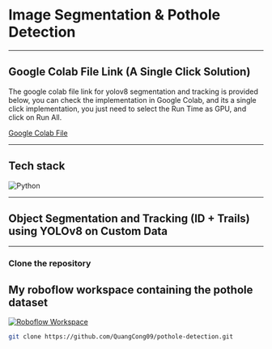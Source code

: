 # Image Segmentation & Pothole Detection

---

## Google Colab File Link (A Single Click Solution)

The google colab file link for yolov8 segmentation and tracking is provided below, you can check the implementation in Google Colab, and its a single click implementation, you just need to select the Run Time as GPU, and click on Run All.

[Google Colab File](https://colab.research.google.com/drive/1SJooao7MexJNDXJiF3ry1Z15NhtpD5jn)

---

## Tech stack

![Python](https://img.shields.io/badge/Python-3670A0?style=for-the-badge&logo=python&logoColor=ffdd54)

---

## Object Segmentation and Tracking (ID + Trails) using YOLOv8 on Custom Data

---

### Clone the repository

## My roboflow workspace containing the pothole dataset

[![Roboflow Workspace](https://app.roboflow.com/potholes-detection-nx7uy)](#)

```bash
git clone https://github.com/QuangCong09/pothole-detection.git

